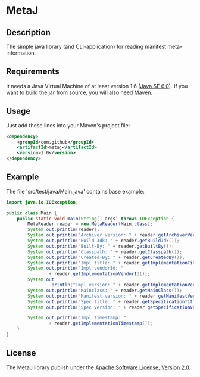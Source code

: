 MetaJ
=====

Description
-----------
The simple java library (and CLI-application) for reading manifest meta-information.

Requirements
------------
It needs a Java Virtual Machine of at least version 1.6 ([Java SE 6.0](http://www.oracle.com/technetwork/java/javase/downloads/index.html)).
If you want to build the jar from source, you will also need [Maven](http://maven.apache.org/).

Usage
-----
Just add these lines into your Maven's project file:

```xml
<dependency>
    <groupId>com.github</groupId>
    <artifactId>metaj</artifactId>
    <version>1.0</version>
</dependency>
```
Example
-------

The file 'src/test/java/Main.java' contains base example:

```java
import java.io.IOException;

public class Main {
    public static void main(String[] args) throws IOException {
        MetaReader reader = new MetaReader(Main.class);
        System.out.println(reader);
        System.out.println("Archiver version: " + reader.getArchiverVersion());
        System.out.println("Build-Jdk: " + reader.getBuildJdk());
        System.out.println("Built-By: " + reader.getBuiltBy());
        System.out.println("Classpath: " + reader.getClasspath());
        System.out.println("Created-By: " + reader.getCreatedBy());
        System.out.println("Impl title: " + reader.getImplementationTitle());
        System.out.println("Impl vendorId: "
                + reader.getImplementationVendorId());
        System.out
                .println("Impl version: " + reader.getImplementationVersion());
        System.out.println("Mainclass: " + reader.getMainClass());
        System.out.println("Manifest version: " + reader.getManifestVersion());
        System.out.println("Spec title: " + reader.getSpecificationTitle());
        System.out.println("Spec version: " + reader.getSpecificationVersion());

        System.out.println("Impl timestamp: "
                + reader.getImplementationTimestamp());
    }
}
```

License
-------

The MetaJ library publish under the [Apache Software License, Version 2.0](http://www.apache.org/licenses/LICENSE-2.0.txt).